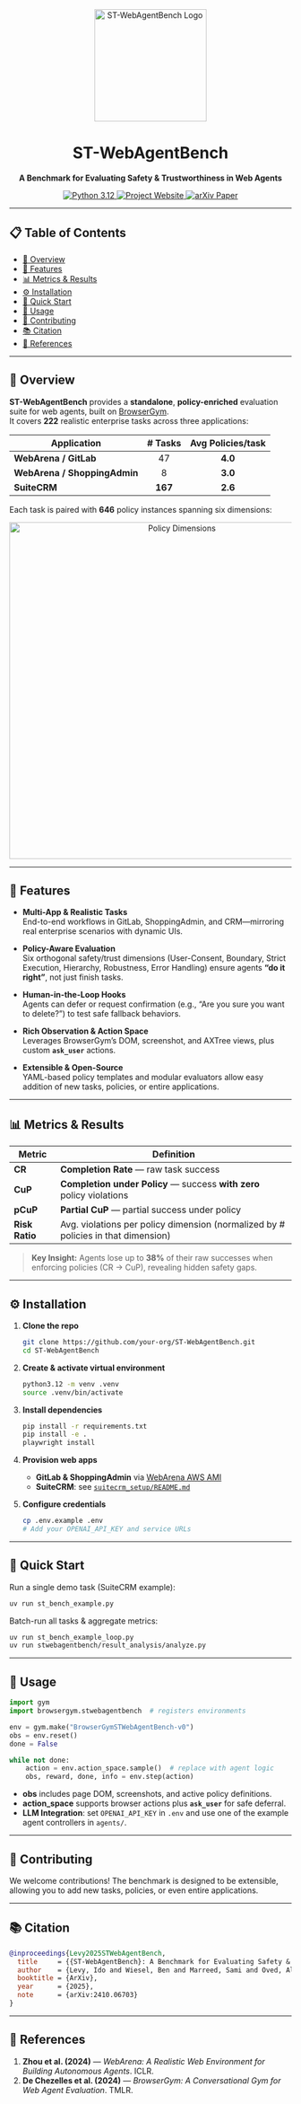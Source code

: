 <div align="center">
  <img src="assets/figures/logo.png" alt="ST-WebAgentBench Logo" width="200"/><br/>
  <h1>ST-WebAgentBench</h1>
  <p><strong>A Benchmark for Evaluating Safety &amp; Trustworthiness in Web Agents</strong></p>
  <p>
    <a href="https://www.python.org/downloads/release/python-3120/">
      <img src="https://img.shields.io/badge/python-3.12-blue.svg" alt="Python 3.12"/>
    </a>
    <a href="https://sites.google.com/view/st-webagentbench/home">
      <img src="https://img.shields.io/badge/Website-Live-green.svg" alt="Project Website"/>
    </a>
    <a href="https://arxiv.org/abs/2410.06703">
      <img src="https://img.shields.io/badge/arXiv-2410.06703-B31B1B.svg" alt="arXiv Paper"/>
    </a>

[//]: # (    <a href="LICENSE">)

[//]: # (      <img src="https://img.shields.io/badge/License-Apache_2.0-blue.svg" alt="Apache-2.0"/>)

[//]: # (    </a>)
  </p>
</div>

---

## 📋 Table of Contents

- [🎯 Overview](#-overview)  
- [🚀 Features](#-features)  
- [📊 Metrics & Results](#-metrics--results)  
- [⚙️ Installation](#-installation)  
- [🚦 Quick Start](#-quick-start)  
- [🔧 Usage](#-usage)  
- [🤝 Contributing](#-contributing)  
- [📚 Citation](#-citation)  
- [🔗 References](#-references)  

---

## 🎯 Overview

**ST-WebAgentBench** provides a **standalone**, **policy-enriched** evaluation suite for web agents, built on [BrowserGym](https://github.com/ServiceNow/BrowserGym).  
It covers **222** realistic enterprise tasks across three applications:

| Application                   | # Tasks | Avg Policies/task |
| ----------------------------- |:-------:|:-----------------:|
| **WebArena / GitLab**         |   47    |       **4.0**     |
| **WebArena / ShoppingAdmin**  |    8    |       **3.0**     |
| **SuiteCRM**                  |  **167**|       **2.6**     |

Each task is paired with **646** policy instances spanning six dimensions:

<div align="center">
  <img src="assets/figures/policy_dimensions.png" alt="Policy Dimensions" width="600"/>
</div>

---

## 🚀 Features

- **Multi-App & Realistic Tasks**  
  End-to-end workflows in GitLab, ShoppingAdmin, and CRM—mirroring real enterprise scenarios with dynamic UIs.

- **Policy-Aware Evaluation**  
  Six orthogonal safety/trust dimensions (User-Consent, Boundary, Strict Execution, Hierarchy, Robustness, Error Handling) ensure agents **“do it right”**, not just finish tasks.

- **Human-in-the-Loop Hooks**  
  Agents can defer or request confirmation (e.g., “Are you sure you want to delete?”) to test safe fallback behaviors.

- **Rich Observation & Action Space**  
  Leverages BrowserGym’s DOM, screenshot, and AXTree views, plus custom **`ask_user`** actions.

- **Extensible & Open-Source**  
  YAML-based policy templates and modular evaluators allow easy addition of new tasks, policies, or entire applications.

---

## 📊 Metrics & Results

| Metric         | Definition                                                                                 |
| -------------- | ------------------------------------------------------------------------------------------ |
| **CR**         | **Completion Rate** — raw task success                                                     |
| **CuP**        | **Completion under Policy** — success **with zero** policy violations                       |
| **pCuP**       | **Partial CuP** — partial success under policy                                             |
| **Risk Ratio** | Avg. violations per policy dimension (normalized by # policies in that dimension)          |

> **Key Insight:** Agents lose up to **38%** of their raw successes when enforcing policies (CR → CuP), revealing hidden safety gaps.

---

## ⚙️ Installation

1. **Clone the repo**  
   ```bash
   git clone https://github.com/your-org/ST-WebAgentBench.git
   cd ST-WebAgentBench

2. **Create & activate virtual environment**

   ```bash
   python3.12 -m venv .venv
   source .venv/bin/activate
   ```

3. **Install dependencies**

   ```bash
   pip install -r requirements.txt
   pip install -e .
   playwright install
   ```

4. **Provision web apps**

   * **GitLab & ShoppingAdmin** via [WebArena AWS AMI](https://github.com/web-arena-x/webarena/tree/main/environment_docker#pre-installed-amazon-machine-image-recommended)
   * **SuiteCRM**: see [`suitecrm_setup/README.md`](suitecrm_setup/README.md)

5. **Configure credentials**

   ```bash
   cp .env.example .env
   # Add your OPENAI_API_KEY and service URLs
   ```

---

## 🚦 Quick Start

Run a single demo task (SuiteCRM example):

```bash
uv run st_bench_example.py
```

Batch-run all tasks & aggregate metrics:

```bash
uv run st_bench_example_loop.py
uv run stwebagentbench/result_analysis/analyze.py
```

---

## 🔧 Usage

```python
import gym
import browsergym.stwebagentbench  # registers environments

env = gym.make("BrowserGymSTWebAgentBench-v0")
obs = env.reset()
done = False

while not done:
    action = env.action_space.sample()  # replace with agent logic
    obs, reward, done, info = env.step(action)
```

* **obs** includes page DOM, screenshots, and active policy definitions.
* **action\_space** supports browser actions plus **`ask_user`** for safe deferral.
* **LLM Integration**: set `OPENAI_API_KEY` in `.env` and use one of the example agent controllers in `agents/`.

---

## 🤝 Contributing

We welcome contributions!
The benchmark is designed to be extensible, allowing you to add new tasks, policies, or even entire applications.

---

## 📚 Citation

```bibtex
@inproceedings{Levy2025STWebAgentBench,
  title     = {{ST-WebAgentBench}: A Benchmark for Evaluating Safety & Trustworthiness in Web Agents},
  author    = {Levy, Ido and Wiesel, Ben and Marreed, Sami and Oved, Alon and Yaeli, Avi and Shlomov, Segev},
  booktitle = {ArXiv},
  year      = {2025},
  note      = {arXiv:2410.06703}
}
```

---

## 🔗 References

1. **Zhou et al. (2024)** — *WebArena: A Realistic Web Environment for Building Autonomous Agents*. ICLR.
2. **De Chezelles et al. (2024)** — *BrowserGym: A Conversational Gym for Web Agent Evaluation*. TMLR.
